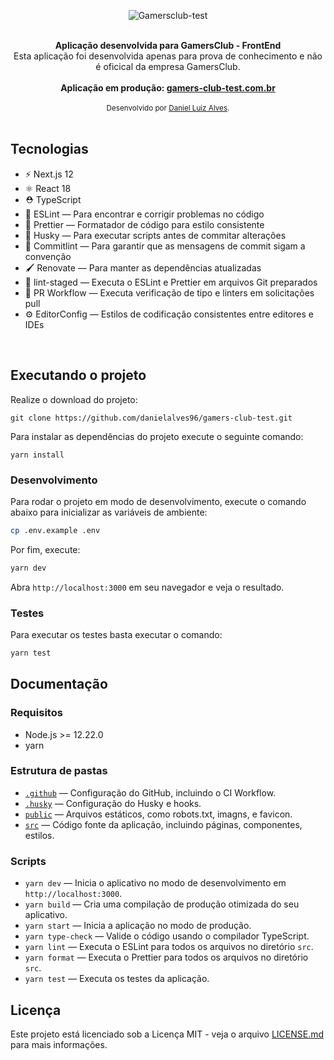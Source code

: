 <p align="center">
  <img src="https://res.cloudinary.com/technical-intelligence/image/upload/c_pad,b_auto:predominant,fl_preserve_transparency/v1666278388/Gamersclub.jpg" alt="Gamersclub-test">
</p>

<br />

<div align="center"><strong>Aplicação desenvolvida para GamersClub - FrontEnd</strong></div>
<div align="center">Esta aplicação foi desenvolvida apenas para prova de conhecimento e não é oficical da empresa GamersClub.</div>

<br />

<div align="center">
  <strong>Aplicação em produção: <a href="https://gamers-club-test.vercel.app/player/lizzy" target="_blank">gamers-club-test.com.br</a></strong>
</div>

<br />

<div align="center">
  <sub>Desenvolvido por <a href="https://www.linkedin.com/in/daniel-luiz-alves-791a7911a/">Daniel Luiz Alves</a>.</sub>
</div>

<br />

## Tecnologias

- ⚡️ Next.js 12
- ⚛️ React 18
- ⛑ TypeScript
- 📏 ESLint — Para encontrar e corrigir problemas no código
- 💖 Prettier — Formatador de código para estilo consistente
- 🐶 Husky — Para executar scripts antes de commitar alterações
- 🚓 Commitlint — Para garantir que as mensagens de commit sigam a convenção
- 🖌 Renovate — Para manter as dependências atualizadas
- 🚫 lint-staged — Executa o ESLint e Prettier em arquivos Git preparados
- 👷 PR Workflow — Executa verificação de tipo e linters em solicitações pull
- ⚙️ EditorConfig — Estilos de codificação consistentes entre editores e IDEs

<br />

## Executando o projeto

Realize o download do projeto: 

```
git clone https://github.com/danielalves96/gamers-club-test.git
```
Para instalar as dependências do projeto execute o seguinte comando:
```
yarn install
```

### Desenvolvimento

Para rodar o projeto em modo de desenvolvimento, execute o comando abaixo para inicializar as variáveis de ambiente:

```bash
cp .env.example .env
```

Por fim, execute:
```bash
yarn dev
```


Abra `http://localhost:3000` em seu navegador e veja o resultado.


### Testes

Para executar os testes basta executar o comando:
```bash
yarn test
```

## Documentação

### Requisitos

- Node.js >= 12.22.0
- yarn

### Estrutura de pastas

- [`.github`](.github) — Configuração do GitHub, incluindo o CI Workflow.<br>
- [`.husky`](.husky) — Configuração do Husky e hooks.<br>
- [`public`](./public) — Arquivos estáticos, como robots.txt, imagns, e favicon.<br>
- [`src`](./src) — Código fonte da aplicação, incluindo páginas, componentes, estilos.

### Scripts

- `yarn dev` — Inicia o aplicativo no modo de desenvolvimento em `http://localhost:3000`.
- `yarn build` — Cria uma compilação de produção otimizada do seu aplicativo.
- `yarn start` — Inicia a aplicação no modo de produção.
- `yarn type-check` — Valide o código usando o compilador TypeScript.
- `yarn lint` — Executa o ESLint para todos os arquivos no diretório `src`.
- `yarn format` — Executa o Prettier para todos os arquivos no diretório `src`.
- `yarn test` — Executa os testes da aplicação.


## Licença

Este projeto está licenciado sob a Licença MIT - veja o arquivo [LICENSE.md](LICENSE.md) para mais informações.

